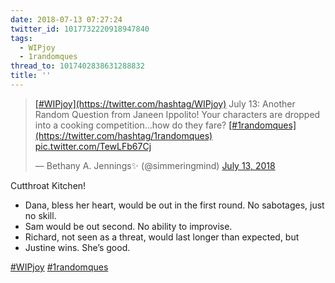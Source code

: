 ```yaml
---
date: 2018-07-13 07:27:24
twitter_id: 1017732220918947840
tags:
  - WIPjoy
  - 1randomques
thread_to: 1017402838631288832
title: ''
---
```


<blockquote class="twitter-tweet"><p lang="en" dir="ltr"><a href="https://twitter.com/hashtag/WIPjoy?src=hash&amp;ref_src=twsrc%5Etfw">[#WIPjoy](https://twitter.com/hashtag/WIPjoy)</a> July 13: Another Random Question from Janeen Ippolito! Your characters are dropped into a cooking competition...how do they fare? <a href="https://twitter.com/hashtag/1randomques?src=hash&amp;ref_src=twsrc%5Etfw">[#1randomques](https://twitter.com/hashtag/1randomques)</a> <a href="https://t.co/TewLFb67Cj">pic.twitter.com/TewLFb67Cj</a></p>&mdash; Bethany A. Jennings✨ (@simmeringmind) <a href="https://twitter.com/simmeringmind/status/1017620920687570944?ref_src=twsrc%5Etfw">July 13, 2018</a></blockquote>
<script async src="https://platform.twitter.com/widgets.js" charset="utf-8"></script>

Cutthroat Kitchen!

- Dana, bless her heart, would be out in the first round. No sabotages, just no skill.
- Sam would be out second. No ability to improvise.
- Richard, not seen as a threat, would last longer than expected, but
- Justine wins. She’s good.

[#WIPjoy](https://twitter.com/hashtag/WIPjoy) [#1randomques](https://twitter.com/hashtag/1randomques)
